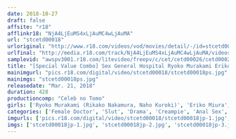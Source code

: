 ```yaml
---
date: 2018-10-27
draft: false
affsite: "r18"
afflinkr18: "NjA4LjEuMS4xLjAuMC4wLjAuMA"
url: "stcetd00018"
urloriginal: "http://www.r18.com/videos/vod/movies/detail/-/id=stcetd00018"
urlfinal: "http://media.r18.com/track/NjA4LjEuMS4xLjAuMC4wLjAuMA/videos/vod/movies/detail/-/id=stcetd00018"
samplevid: "awspv3001.r18.com/litevideo/freepv/c/cet/cetd00026/cetd00026_dmb_w.mp4"
title: "[Special Value Combo] Sex General Hospital Ryoko Murakami Eriko Miura Hitomi Ohashi"
mainimgurl: "pics.r18.com/digital/video/stcetd00018/stcetd00018ps.jpg"
mainimgs: "stcetd00018ps.jpg"
releasedate: "Mar. 21, 2018"
duration: 428
productioncomp: "Celeb no Tomo"
girls: ['Ryoko Murakami (Rikako Nakamura, Naho Kuroki)', 'Eriko Miura', 'Hitomi Ohashi']
categories: ['Female Doctor', 'Slut', 'Drama', 'Creampie', 'Anal Sex', 'Set Items']
imgurls: ['pics.r18.com/digital/video/stcetd00018/stcetd00018jp-1.jpg', 'pics.r18.com/digital/video/stcetd00018/stcetd00018jp-2.jpg', 'pics.r18.com/digital/video/stcetd00018/stcetd00018jp-3.jpg', 'pics.r18.com/digital/video/stcetd00018/stcetd00018jp-4.jpg', 'pics.r18.com/digital/video/stcetd00018/stcetd00018jp-5.jpg', 'pics.r18.com/digital/video/stcetd00018/stcetd00018jp-6.jpg', 'pics.r18.com/digital/video/stcetd00018/stcetd00018jp-7.jpg', 'pics.r18.com/digital/video/stcetd00018/stcetd00018jp-8.jpg', 'pics.r18.com/digital/video/stcetd00018/stcetd00018jp-9.jpg', 'pics.r18.com/digital/video/stcetd00018/stcetd00018jp-10.jpg', 'pics.r18.com/digital/video/stcetd00018/stcetd00018jp-11.jpg', 'pics.r18.com/digital/video/stcetd00018/stcetd00018jp-12.jpg', 'pics.r18.com/digital/video/stcetd00018/stcetd00018jp-13.jpg', 'pics.r18.com/digital/video/stcetd00018/stcetd00018jp-14.jpg', 'pics.r18.com/digital/video/stcetd00018/stcetd00018jp-15.jpg', 'pics.r18.com/digital/video/stcetd00018/stcetd00018jp-16.jpg', 'pics.r18.com/digital/video/stcetd00018/stcetd00018jp-17.jpg', 'pics.r18.com/digital/video/stcetd00018/stcetd00018jp-18.jpg', 'pics.r18.com/digital/video/stcetd00018/stcetd00018jp-19.jpg', 'pics.r18.com/digital/video/stcetd00018/stcetd00018jp-20.jpg']
imgs: ['stcetd00018jp-1.jpg', 'stcetd00018jp-2.jpg', 'stcetd00018jp-3.jpg', 'stcetd00018jp-4.jpg', 'stcetd00018jp-5.jpg', 'stcetd00018jp-6.jpg', 'stcetd00018jp-7.jpg', 'stcetd00018jp-8.jpg', 'stcetd00018jp-9.jpg', 'stcetd00018jp-10.jpg', 'stcetd00018jp-11.jpg', 'stcetd00018jp-12.jpg', 'stcetd00018jp-13.jpg', 'stcetd00018jp-14.jpg', 'stcetd00018jp-15.jpg', 'stcetd00018jp-16.jpg', 'stcetd00018jp-17.jpg', 'stcetd00018jp-18.jpg', 'stcetd00018jp-19.jpg', 'stcetd00018jp-20.jpg']
---
```

